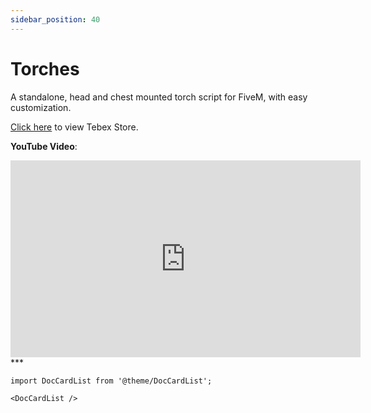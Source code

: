 ```yaml
---
sidebar_position: 40
---
```


# Torches

A standalone, head and chest mounted torch script for FiveM, with easy customization.

[Click here](https://store.inferno-collection.com/package/torches) to view Tebex Store.

**YouTube Video**:
<iframe width="560" height="315" src="https://www.youtube.com/embed/P0guxizHZI4?si=3TqCtm3qd964MuSA" title="YouTube video player" frameborder="0" allow="accelerometer; autoplay; clipboard-write; encrypted-media; gyroscope; picture-in-picture; web-share" referrerpolicy="strict-origin-when-cross-origin" allowfullscreen></iframe>
***

```mdx-code-block
import DocCardList from '@theme/DocCardList';

<DocCardList />
```
